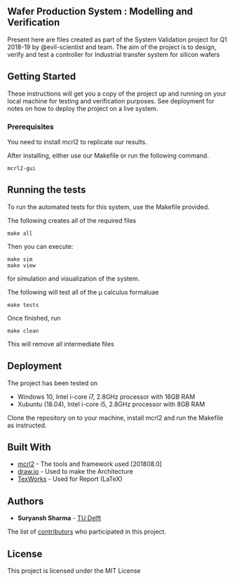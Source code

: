 ## Wafer Production System : Modelling and Verification

Present here are files created as part of the System Validation project for Q1 2018-19 by @evil-scientist and team.
The aim of the project is to design, verify and test a controller for Industrial transfer system for silicon wafers

## Getting Started

These instructions will get you a copy of the project up and running on your local machine for testing and verification purposes. See deployment for notes on how to deploy the project on a live system.

### Prerequisites

You need to install mcrl2 to replicate our results.

After installing, either use our Makefile or run the following command.
```
mcrl2-gui
```

## Running the tests

To run the automated tests for this system, use the Makefile provided.

The following creates all of the required files
```
make all
```

Then you can execute: 

```
make sim
make view
```
for simulation and visualization of the system.

The following will test all of the μ calculus formaluae
```
make tests
```
Once finished, run
```
make clean
```
This will remove all intermediate files

## Deployment

The project has been tested on 
* Windows 10, Intel i-core i7, 2.8GHz processor with 16GB RAM 
* Xubuntu (18.04), Intel i-core i5, 2.8GHz processor with 8GB RAM

Clone the repository on to your machine, install mcrl2 and run the Makefile as instructed.

## Built With

* [mcrl2](https://www.mcrl2.org/web/user_manual/index.html) - The tools and framework used [201808.0]
* [draw.io](https://draw.io/) - Used to make the Architecture
* [TexWorks](http://www.tug.org/texworks/) - Used for Report (LaTeX)

## Authors

* **Suryansh Sharma** - [TU Delft](https://github.com/evil-scientist)

The list of [contributors](https://github.com/evil-scientist/system-validation-project/contributors) who participated in this project.

## License

This project is licensed under the MIT License
